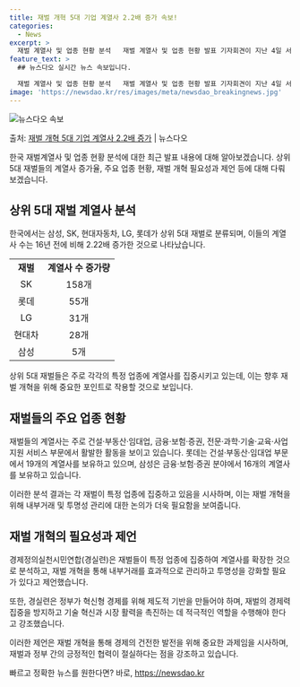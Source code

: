 ```yaml
---
title: 재벌 개혁 5대 기업 계열사 2.2배 증가 속보!
categories:
  - News
excerpt: >
  재벌 계열사 및 업종 현황 분석   재벌 계열사 및 업종 현황 발표 기자회견이 지난 4일 서울 종로구 경제정…
feature_text: >
  ## 뉴스다오 실시간 뉴스 속보입니다.

  재벌 계열사 및 업종 현황 분석   재벌 계열사 및 업종 현황 발표 기자회견이 지난 4일 서울 종로구 경제정…
image: 'https://newsdao.kr/res/images/meta/newsdao_breakingnews.jpg'
---
```


![뉴스다오 속보](https://newsdao.kr/res/images/meta/newsdao_breakingnews.jpg)

<p>출처: <a href="https://newsdao.kr/4053" rel="dofollow">재벌 개혁 5대 기업 계열사 2.2배 증가</a> | 뉴스다오</p>

<p data-ke-size="size16">한국 재벌계열사 및 업종 현황 분석에 대한 최근 발표 내용에 대해 알아보겠습니다. 상위 5대 재벌들의 계열사 증가율, 주요 업종 현황, 재벌 개혁 필요성과 제언 등에 대해 다뤄보겠습니다.</p>

<h2 data-ke-size="size26">상위 5대 재벌 계열사 분석</h2>
한국에서는 삼성, SK, 현대자동차, LG, 롯데가 상위 5대 재벌로 분류되며, 이들의 계열사 수는 16년 전에 비해 2.22배 증가한 것으로 나타났습니다.

<table>
  <tr>
    <td style="text-align: center; height: 17px;"><b>재벌</b></td>
    <td style="text-align: center; height: 17px;"><b>계열사 수 증가량</b></td>
  </tr>
  <tr>
    <td style="text-align: center; height: 17px;">SK</td>
    <td style="text-align: center; height: 17px;">158개</td>
  </tr>
  <tr>
    <td style="text-align: center; height: 17px;">롯데</td>
    <td style="text-align: center; height: 17px;">55개</td>
  </tr>
  <tr>
    <td style="text-align: center; height: 17px;">LG</td>
    <td style="text-align: center; height: 17px;">31개</td>
  </tr>
  <tr>
    <td style="text-align: center; height: 17px;">현대차</td>
    <td style="text-align: center; height: 17px;">28개</td>
  </tr>
  <tr>
    <td style="text-align: center; height: 17px;">삼성</td>
    <td style="text-align: center; height: 17px;">5개</td>
  </tr>
</table>

<p data-ke-size="size16">상위 5대 재벌들은 주로 각각의 특정 업종에 계열사를 집중시키고 있는데, 이는 향후 재벌 개혁을 위해 중요한 포인트로 작용할 것으로 보입니다.</p>

<h2 data-ke-size="size26">재벌들의 주요 업종 현황</h2>
재벌들의 계열사는 주로 건설·부동산·임대업, 금융·보험·증권, 전문·과학·기술·교육·사업 지원 서비스 부문에서 활발한 활동을 보이고 있습니다. 롯데는 건설·부동산·임대업 부문에서 19개의 계열사를 보유하고 있으며, 삼성은 금융·보험·증권 분야에서 16개의 계열사를 보유하고 있습니다.

<p data-ke-size="size16">이러한 분석 결과는 각 재벌이 특정 업종에 집중하고 있음을 시사하며, 이는 재벌 개혁을 위해 내부거래 및 투명성 관리에 대한 논의가 더욱 필요함을 보여줍니다.</p>

<h2 data-ke-size="size26">재벌 개혁의 필요성과 제언</h2>
경제정의실천시민연합(경실련)은 재벌들이 특정 업종에 집중하여 계열사를 확장한 것으로 분석하고, 재벌 개혁을 통해 내부거래를 효과적으로 관리하고 투명성을 강화할 필요가 있다고 제언했습니다.

<p data-ke-size="size16">또한, 경실련은 정부가 혁신형 경제를 위해 제도적 기반을 만들어야 하며, 재벌의 경제력 집중을 방지하고 기술 혁신과 시장 활력을 촉진하는 데 적극적인 역할을 수행해야 한다고 강조했습니다.</p>

<p data-ke-size="size16">이러한 제언은 재벌 개혁을 통해 경제의 건전한 발전을 위해 중요한 과제임을 시사하며, 재벌과 정부 간의 긍정적인 협력이 절실하다는 점을 강조하고 있습니다.</p>

<p data-ke-size="size16"></p> 

빠르고 정확한 뉴스를 원한다면? 바로, <a href="https://newsdao.kr" rel="dofollow">https://newsdao.kr</a>


